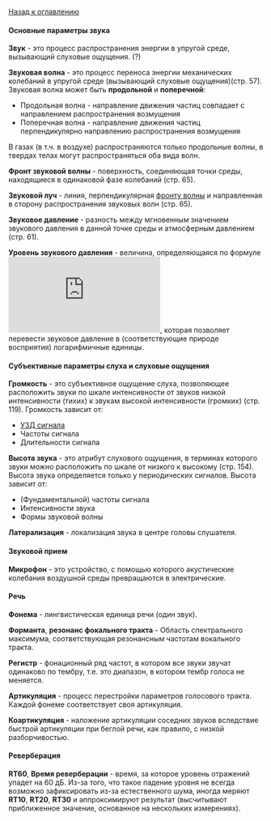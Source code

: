 [Назад к оглавлению](../README.md)

#### Основные параметры звука
<a name="sound"></a>**Звук** - это процесс распространения энергии в упругой среде,
вызывающий слуховые ощущения.  (?)

<a name="sound-wave"></a>**Звуковая волна** - это процесс переноса энергии механических
колебаний в упругой среде (вызывающий слуховые ощущения)(стр. 57). Звуковая волна может
быть **продольной**  и **поперечной**:

* Продольная волна - направление движения частиц совпадает с направлением
распространения возмущения
* Поперечная волна - направление движения частиц перпендикулярно направлению
распространения возмущения

В газах (в т.ч. в воздухе) распространяются только продольные волны, в твердах телах могут
распространяться оба вида волн.

<a name="sound-front"></a>**Фронт звуковой волны** - поверхность, соединяющая точки среды,
находящиеся в одинаковой фазе колебаний (стр. 65).

<a name="sound-ray"></a>**Звуковой луч** - линия, перпендикулярная
[фронту волны](#sound-front) и направленная в сторону распространения звуковых волн (стр. 65).

<a name="sound-pressure"></a>**Звуковое давление** - разность между мгновенным значением
звукового давления в данной точке среды и атмосферным давлением (стр. 61).

<a name="sound-pressure-level"></a><a name="spl"></a>**Уровень звукового давления** -
величина, определяющаяся по формуле
![SPL](http://www.sciweavers.org/tex2img.php?eq=L%20%3D%2020lg%20%5Cbig%28%20%5Cfrac%7BP%7D%7BP_%7B0%7D%7D%20%5Cbig%29&bc=White&fc=Black&im=jpg&fs=12&ff=arev&edit=0),
которая позволяет перевести звуковое давление в (соответствующие природе восприятия)
логарифмичные единицы.

#### Субъективные параметры слуха и слуховые ощущения
<a name="loudness"></a>**Громкость** - это субъективное ощущение слуха, позволяющее
расположить звуки по шкале интенсивности от звуков низкой интенсивности (тихих)
к звукам высокой интенсивности (громких) (стр. 119). Громкость зависит от:

* [УЗД сигнала](#sound-pressure-level)
* Частоты сигнала
* Длительности сигнала

<a name="pitch"></a>**Высота звука** - это атрибут слухового ощущения, в терминах
которого звуки можно расположить по шкале от низкого к высокому (стр. 154). Высота звука
определяется только у периодических сигналов.
Высота зависит от:

* (Фундаментальной) частоты сигнала
* Интенсивности звука
* Формы звуковой волны

<a name="lateralization"></a>**Латерализация** - локализация звука в центре головы слушателя.

#### Звуковой прием

<a name="microphone"></a><a name="mic"></a>**Микрофон** - это устройство, с помощью
которого акустические колебания воздушной среды превращаются в электрические.

#### Речь

<a name="phonem"></a>**Фонема** - лингвистическая единица речи (один звук).

<a name="formant"></a>**Форманта**, **резонанс фокального тракта** - Область
спектрального максимума, соответствующая резонансным частотам вокального тракта.

<a name="register"></a>**Регистр** - фонационный ряд частот, в котором все звуки звучат
одинаково по тембру, т.е. это диапазон, в котором тембр голоса не меняется.

<a name="articulation"></a>**Артикуляция** - процесс перестройки параметров голосового
тракта. Каждой фонеме соответствует своя артикуляция.

<a name="coarticulation"></a>**Коартикуляция** - наложение артикуляции соседних звуков
вследствие быстрой артикуляции при беглой речи, как правило, с низкой разборчивостью.

#### Реверберация

<a name="reverberation"></a>

<a name="rt60"></a><a name="reverberation-time"></a> **RT60**, **Время реверберации** -
время, за которое уровень отражений упадет на 60 дБ. Из-за того, что такое падение уровня
не всегда возможно зафиксировать из-за естественного шума, иногда меряют **RT10**,
**RT20**, **RT30** и аппроксимируют результат (высчитывают приближенное значение,
основанное на нескольких измерениях).